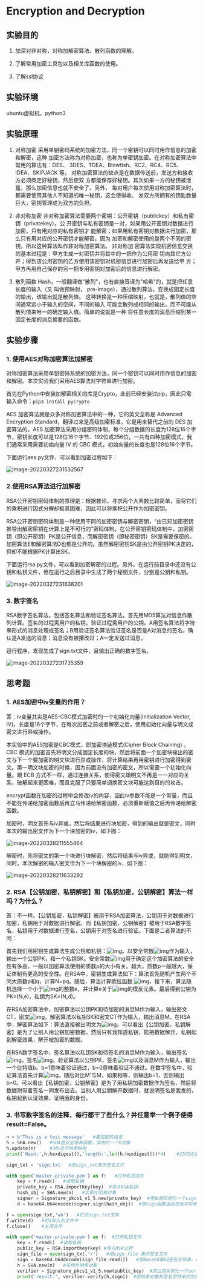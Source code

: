 # Encryption and Decryption

## 实验目的

1. 加深对非对称，对称加解密算法、散列函数的理解。

2. 了解常用加密工具包以及相关库函数的使用。

3. 了解ssl协议

## 实验环境

ubuntu虚拟机，python3

## 实验原理

1. 对称加密 采用单钥密码系统的加密方法，同一个密钥可以同时用作信息的加密和解密，这种 加密方法称为对称加密，也称为单密钥加密。在对称加密算法中常用的算法有：DES、 3DES、TDEA、Blowfish、RC2、RC4、RC5、IDEA、SKIPJACK 等。 对称加密算法的缺点是在数据传送前，发送方和接收方必须商定好秘钥，然后使双 方都能保存好秘钥。其次如果一方的秘钥被泄露，那么加密信息也就不安全了。另外， 每对用户每次使用对称加密算法时，都需要使用其他人不知道的唯一秘钥，这会使得收、 发双方所拥有的钥匙数量巨大，密钥管理成为双方的负担。 

2. 非对称加密 非对称加密算法需要两个密钥：公开密钥（publickey）和私有密钥（privatekey）。公 开密钥与私有密钥是一对，如果用公开密钥对数据进行加密，只有用对应的私有密钥才 能解密；如果用私有密钥对数据进行加密，那么只有用对应的公开密钥才能解密。因为 加密和解密使用的是两个不同的密钥，所以这种算法叫作非对称加密算法。 非对称加 密算法实现机密信息交换的基本过程是：甲方生成一对密钥并将其中的一把作为公用密 钥向其它方公开；得到该公用密钥的乙方使用该密钥对机密信息进行加密后再发送给甲 方；甲方再用自己保存的另一把专用密钥对加密后的信息进行解密。

3. 散列函数 Hash，一般翻译做"散列"，也有直接音译为"哈希"的，就是把任意长度的输入（又 叫做预映射， pre-image），通过散列算法，变换成固定长度的输出，该输出就是散列值。 这种转换是一种压缩映射，也就是，散列值的空间通常远小于输入的空间，不同的输入 可能会散列成相同的输出，而不可能从散列值来唯一的确定输入值。简单的说就是一种 将任意长度的消息压缩到某一固定长度的消息摘要的函数。

## 实验步骤

### **1.** **使用AES对称加密算法加解密**

对称加密算法采用单钥密码系统的加密方法，同一个密钥可以同时用作信息的加密和解密。本次实验我们采用AES算法对字符串进行加密。

首先在Python中安装加解密相关的库是Crypto，此前已经安装过pip，因此只需输入命令：`pip3 install pycrypto`

AES 加密算法就是众多对称加密算法中的一种，它的英文全称是 Advanced Encryption Standard，翻译过来是高级加密标准，它是用来替代之前的 DES 加密算法的。AES 加密算法采用分组密码体制，每个分组数据的长度为128位16个字节，密钥长度可以是128位16个字节、192位或256位，一共有四种加密模式，我们通常采用需要初始向量 IV 的 CBC 模式，初始向量的长度也是128位16个字节。

下面运行aes.py文件，可以看到加密过程如下：

![image-20220327231532567](https://gitee.com/bright_xu/blog-image/raw/master/202203272315628.png)

### 2.**使用RSA算法进行加解密**

RSA公开密钥密码体制的原理是：根据数论，寻求两个大素数比较简单，而将它们的乘积进行因式分解却极其困难，因此可以将乘积公开作为加密密钥。

RSA公开密钥密码体制是一种使用不同的加密密钥与解密密钥，“由已知加密密钥推导出解密密钥在计算上是不可行的”密码体制。在公开密钥密码体制中，加密密钥（即公开密钥）PK是公开信息，而解密密钥（即秘密密钥）SK是需要保密的。加密算法E和解密算法D也都是公开的。虽然解密密钥SK是由公开密钥PK决定的，但却不能根据PK计算出SK。

下面运行rsa.py文件，可以看到加密解密的过程。另外，在运行前目录中还没有公钥和私钥文件，但在运行之后目录中生成了两个秘钥文件，分别是公钥和私钥。

![image-20220327231638201](https://gitee.com/bright_xu/blog-image/raw/master/202203272316260.png)

### 3. 数字签名

RSA数字签名算法，包括签名算法和验证签名算法。首先用MD5算法对信息作散列计算。签名的过程需用户的私钥，验证过程需用户的公钥。A用签名算法将字符串形式的消息处理成签名；B用验证签名算法验证签名是否是A对消息的签名，确认是A发送的消息；消息没有被攥改过；A一定发送过消息。

运行程序，发现生成了sign.txt文件，且输出正确的数字签名。

![image-20220327231735359](https://gitee.com/bright_xu/blog-image/raw/master/202203272317406.png)

## 思考题

### **1. AES加密中iv变量的作用？**

答：iv变量其实是AES-CBC模式加密时的一个初始化向量(Initialization Vector, IV)，长度是16个字节，在每次加密之前或者解密之后，使用初始化向量与明文或密文进行异或操作。

本实验中的AES加密是CBC模式，即加密块链模式(Cipher Block Chaining) 。CBC 模式的加密首先将明文分成固定长度的块，然后将前面一个加密块输出的密文与下一个要加密的明文块进行异或操作，将计算结果再用密钥进行加密得到密文。第一明文块加密的时候，因为前面没有加密的密文，所以需要一个初始化向量。跟 ECB 方式不一样，通过连接关系，使得密文跟明文不再是一一对应的关系，破解起来更困难，而且克服了只要简单调换密文块可能达到目的的攻击。

encrypt函数在加密的过程中会修改iv的内容，因此iv参数不能是一个常量，而且不能在传递给加密函数后再立马传递给解密函数，必须重新赋值之后再传递给解密函数。

加密时，明文首先与iv异或，然后将结果进行块加密，得到的输出就是密文，同时本次的输出密文作为下一个块加密的iv，如下图：

![image-20220328211555464](https://gitee.com/bright_xu/blog-image/raw/master/202203282116562.png)

解密时，先将密文的第一个块进行块解密，然后将结果与iv异或，就能得到明文，同时，本次解密的输入密文作为下一个块解密的iv，如下图：

![image-20220328211633292](https://gitee.com/bright_xu/blog-image/raw/master/202203282116356.png)

### **2.** **RSA【公钥加密，私钥解密】和【私钥加密，公钥解密】算法一样吗？为什么？**

答：不一样。【公钥加密，私钥解密】被用于RSA加密算法，公钥用于对数据进行加密，私钥用于对数据进行解密。而【私钥加密，公钥解密】被用于RSA数字签名，私钥用于对数据进行签名，公钥用于对签名进行验证。下面是二者算法的不同：

  首先我们用密钥生成算法生成公钥和私钥：![img](https://gitee.com/bright_xu/blog-image/raw/master/202203282117703.png)。以安全常数![img](https://gitee.com/bright_xu/blog-image/raw/master/202203282117712.png)作为输入，输出一个公钥PK，和一个私钥SK。安全常数![img](file:///C:/Users/DELL/AppData/Local/Temp/msohtmlclip1/01/clip_image004.png)用于确定这个加密算法的安全性有多高，一般以加密算法使用的质数p的大小有关。越大，质数p一般越大，保证体制有更高的安全性。在RSA中，密钥生成算法如下：算法首先随机产生两个不同大质数p和q，计算N=pq。随后，算法计算欧拉函数 ![img](C:/Users/DELL/AppData/Local/Temp/msohtmlclip1/01/clip_image006.png)，接下来，算法随机选择一个小于![img](C:/Users/DELL/AppData/Local/Temp/msohtmlclip1/01/clip_image008.png)的整数e，并计算e关于![img](file:///C:/Users/DELL/AppData/Local/Temp/msohtmlclip1/01/clip_image008.png)的模反元素。最后得到公钥为PK=(N,e)，私钥为SK=(N,d)。

在RSA加密算法中，加密算法以公钥PK和待加密的消息M作为输入，输出密文CT，密文![img](C:/Users/DELL/AppData/Local/Temp/msohtmlclip1/01/clip_image010.png)。解密算法以私钥SK和密文CT作为输入，输出消息M。在RSA中，解密算法如下：算法直接输出明文为![img](C:/Users/DELL/AppData/Local/Temp/msohtmlclip1/01/clip_image012.png)。可以看出【公钥加密，私钥解密】是为了让别人用公钥加密数据，然后只有我知道私钥，能把数据解开，私钥起到解密效果，解开被加密的数据。

  在RSA数字签名中，签名算法以私钥SK和待签名的消息M作为输入，输出签名![img](https://gitee.com/bright_xu/blog-image/raw/master/202203282117173.png)，签名![img](https://gitee.com/bright_xu/blog-image/raw/master/202203282117175.png)。验证算法以公钥PK，签名![img](file:///C:/Users/DELL/AppData/Local/Temp/msohtmlclip1/01/clip_image014.png)以及消息M作为输入，输出一个比特值b。b=1意味着验证通过，b=0意味着验证不通过。在数字签名中，验证算法首先计算![img](C:/Users/DELL/AppData/Local/Temp/msohtmlclip1/01/clip_image018.png)，随后对比M'与M，如果相等，则输出b=1，否则输出b=0。可以看出【私钥加密，公钥解密】是为了用私钥加密数据作为签名，然后将数据附带着签名一同发布出去。当别人用公钥解开数据时，就说明签名是我发的，私钥起到认证效果，证明我的身份。

### 3. 书写数字签名的注释，每行都干了些什么？并任意举一个例子使得result=False。

```python
n = b'This is a test message'   #要加密的信息
h = SHA.new()   #SHA是安全哈希函数，实例化一个h对象
h.update(n)     #对n进行哈希映射
print('Hash:',h.hexdigest(),'length:',len(h.hexdigest())*4)    #打印16进制的字符串，并输出其长度

sign_txt = 'sign.txt'  #用sign_txt表示签名文件

with open('master-private.pem') as f:   #打开私钥文件
    key = f.read()   #读取私钥
    private_key = RSA.importKey(key)  #导入RSA私钥
    hash_obj = SHA.new(n)   #实例化哈希对象
    signer = Signature_pkcs1_v1_5.new(private_key)  #用私钥实例化一个signer签名者对象
    d = base64.b64encode(signer.sign(hash_obj))  #使sign函数返回签名字符串，然后用Base64编码赋值给d

f = open(sign_txt,'wb')   #打开sign.txt文件
f.write(d)   #将d写入到文件中
f.close()    #关闭文件

with open('master-private.pem') as f:  #打开私钥文件
    key = f.read()  #读取私钥
    public_key = RSA.importKey(key) #导入RSA公钥
    sign_file = open(sign_txt,'r')   #用sign_file 表示签名文件
    sign = base64.b64decode(sign_file.read())   #用Base64解码签名字符串，赋值给sign
    h = SHA.new(n)   #实例化哈希对象
    verifier = Signature_pkcs1_v1_5.new(public_key)  #用公钥实例化一个verifier验证者对象
    print('result:', verifier.verify(h,sign))  #将哈希对象和签名字符串作为参数，验证者验证签名是否为真

```

